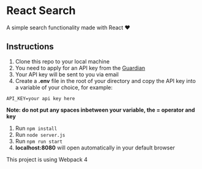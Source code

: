 # React Search

A simple search functionality made with React :heart:

## Instructions

1.  Clone this repo to your local machine
1.  You need to apply for an API key from the [Guardian](http://open-platform.theguardian.com/access/)
1.  Your API key will be sent to you via email
1.  Create a **.env** file in the root of your directory and copy the API key into a variable of your choice, for example:
```
API_KEY=your api key here
```
**Note: do not put any spaces inbetween your variable, the = operator and key**

1.  Run `npm install`
1.  Run `node server.js`
1.  Run `npm run start`
1.  **localhost:8080** will open automatically in your default browser

This project is using Webpack 4

